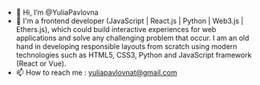 - 👋 Hi, I’m @YuliaPavlovna
- 👀 I'm a frontend developer (JavaScript | React.js | Python | Web3.js | Ethers.js), which could build interactive experiences for web applications and solve any challenging problem that occur. I am an old hand in developing responsible layouts from scratch using modern technologies such as HTML5, CSS3, Python and JavaScript framework (React or Vue).
- 📫 How to reach me : yuliapavlovnat@gmail.com

<!---
YuliaPavlovna/YuliaPavlovna is a ✨ special ✨ repository because its `README.md` (this file) appears on your GitHub profile.
You can click the Preview link to take a look at your changes.
--->
